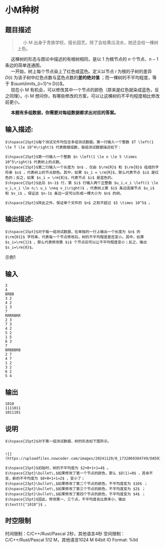 # 小M种树

## 题目描述

> $\hspace{15pt}$小 M 出身于贵族学校，擅长园艺。除了会给黄瓜浇水，她还会给一棵树上色。  
> 

$\hspace{15pt}$这棵树的形态与图论中描述的有根树相同，是以 $1$ 为根节点的 $n$ 个节点、$n-1$ 条边的简单连通图。   
$\hspace{15pt}$一开始，树上每个节点染上了红色或蓝色。定义以节点 $i$ 为根的子树的差异 $D(i)$ 为该子树中红色点数与蓝色点数的**差的绝对值** ；而一棵树的不平均程度，等于 $\sum\limits_{i=1}^n D(i)$。  
$\hspace{15pt}$现在小 M 有机会，可以修改其中一个节点的颜色（原来是红色就染成蓝色，反之同理）。小 M 想问你，有哪些修改的方案，可以让这棵树的不平均程度相比修改前更小。  
  
$\hspace{15pt}$**本题有多组数据，你需要对每组数据都求出对应的答案。**

## 输入描述:
    
    
    $\hspace{15pt}$每个测试文件均包含多组测试数据。第一行输入一个整数 $T \left(1 \le T \le 10^4\right)$ 代表数据组数，每组测试数据描述如下：  
      
    $\hspace{15pt}$第一行输入一个整数 $n \left(1 \le n \le 5 \times 10^5\right)$ 代表树上的点数。   
    $\hspace{15pt}$第二行输入一个长度为 $n$ 、仅由 $\rm{R}$ 和 $\rm{B}$ 组成的字符串 $s$ ，代表树上的节点颜色。其中，如果 $s_i = \rm{R}$，那么代表节点 $i$ 是红色的；反之，如果 $s_i = \rm{B}$，代表节点 $i$ 是蓝色的。  
    $\hspace{15pt}$此后 $n-1$ 行，第 $i$ 行输入两个正整数 $u_i,v_i \left(1 \le u_i,v_i \le n;\ u_i \neq v_i\right)$ ，代表树上第 $i$ 条边连接节点 $u_i$ 和 $v_i$ 。保证这 $n-1$ 条边一定可以形成一棵大小为 $n$ 的树。  
      
    $\hspace{15pt}$除此之外，保证单个文件的 $n$ 之和不超过 $5 \times 10^5$ 。

## 输出描述:
    
    
    $\hspace{15pt}$对于每一组测试数据，在单独的一行上输出一个长度为 $n$ 的 $\rm{01}$ 字符串，代表每一个节点修改后，树的不平均程度是否变小。其中，如果 $s_i=\rm{1}$ ，那么代表修改第 $i$ 个节点后可以让不平均程度变小；反之，输出 $s_i=\rm{0}$。

示例1 

## 输入
    
    
    3
    4
    BRBB
    3 2
    4 2
    1 3
    7
    RRRRBRR
    2 3
    7 3
    4 2
    5 2
    1 5
    6 3
    7
    BRBBBRB
    2 7
    4 7
    1 2
    3 2
    6 2
    5 4

## 输出
    
    
    1010
    1111011
    1011101

## 说明
    
    
    $\hspace{15pt}$对于第一组测试数据，树的形态如下图所示。  
    
    
    ![](https://uploadfiles.nowcoder.com/images/20241129/0_1732869384749/DA59326B09E72E852FF7A1773C34582B)
    
    $\hspace{15pt}$初始时，树的不平均度为 $2+0+1+1=4$ 。  
    $\hspace{23pt}\bullet\,$如果修改了第一个节点的颜色，那么 $D(1)=0$ ，其余不变，新的不平均度为 $0+0+1+1=2$ ，变小了；  
    $\hspace{23pt}\bullet\,$如果修改了第二个节点的颜色，不平均度变为 $10$ ；  
    $\hspace{23pt}\bullet\,$如果修改了第三个节点的颜色，不平均度变为 $2$ ；  
    $\hspace{23pt}\bullet\,$如果修改了第四个节点的颜色，不平均度变为 $4$ ；  
    $\hspace{15pt}$因此，修改第一、三个点，不平均度会比原来小，输出 $\texttt{"1010"}$ 。


## 时空限制

时间限制：C/C++/Rust/Pascal 2秒，其他语言4秒
空间限制：C/C++/Rust/Pascal 512 M，其他语言1024 M
64bit IO Format: %lld